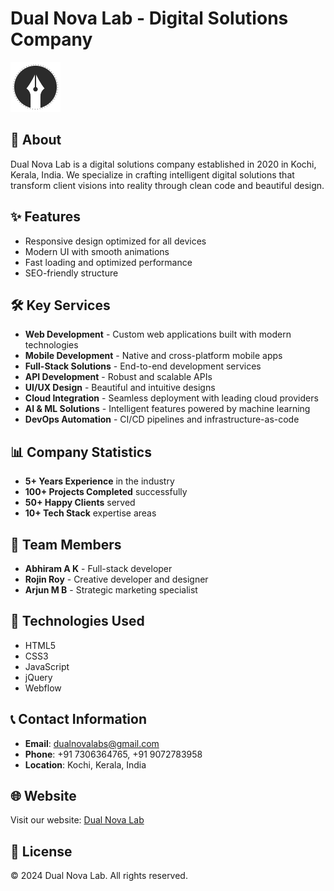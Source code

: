# Dual Nova Lab - Digital Solutions Company

![Dual Nova Lab Logo](images/675040c2ca61ce816f9a1865_logo-image.svg)

## 🚀 About

Dual Nova Lab is a digital solutions company established in 2020 in Kochi, Kerala, India. We specialize in crafting intelligent digital solutions that transform client visions into reality through clean code and beautiful design.

## ✨ Features

- Responsive design optimized for all devices
- Modern UI with smooth animations
- Fast loading and optimized performance
- SEO-friendly structure

## 🛠️ Key Services

- **Web Development** - Custom web applications built with modern technologies
- **Mobile Development** - Native and cross-platform mobile apps
- **Full-Stack Solutions** - End-to-end development services
- **API Development** - Robust and scalable APIs
- **UI/UX Design** - Beautiful and intuitive designs
- **Cloud Integration** - Seamless deployment with leading cloud providers
- **AI & ML Solutions** - Intelligent features powered by machine learning
- **DevOps Automation** - CI/CD pipelines and infrastructure-as-code

## 📊 Company Statistics

- **5+ Years Experience** in the industry
- **100+ Projects Completed** successfully
- **50+ Happy Clients** served
- **10+ Tech Stack** expertise areas

## 👥 Team Members

- **Abhiram A K** - Full-stack developer
- **Rojin Roy** - Creative developer and designer
- **Arjun M B** - Strategic marketing specialist

## 🔧 Technologies Used

- HTML5
- CSS3
- JavaScript
- jQuery
- Webflow

## 📞 Contact Information

- **Email**: [dualnovalabs@gmail.com](mailto:dualnovalabs@gmail.com)
- **Phone**: +91 7306364765, +91 9072783958
- **Location**: Kochi, Kerala, India

## 🌐 Website

Visit our website: [Dual Nova Lab](https://dualnova.shop/)

## 📝 License

© 2024 Dual Nova Lab. All rights reserved. 